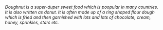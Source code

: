 *Doughnut is a super-duper sweet food which is poopular in many countries. It is also written as donut. It is often made up of a ring shaped flour dough which is fried and then garnished with lots and lots of chocolate, cream, honey, sprinkles, stars etc.*
